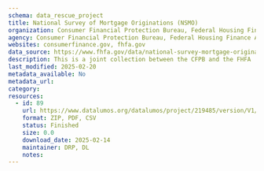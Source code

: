 ```yaml
---
schema: data_rescue_project 
title: National Survey of Mortgage Originations (NSMO)
organization: Consumer Financial Protection Bureau, Federal Housing Finance Agency
agency: Consumer Financial Protection Bureau, Federal Housing Finance Agency
websites: consumerfinance.gov, fhfa.gov
data_source: https://www.fhfa.gov/data/national-survey-mortgage-originations-nsmo-public-use-file
description: This is a joint collection between the CFPB and the FHFA
last_modified: 2025-02-20
metadata_available: No
metadata_url: 
category:
resources:
  - id: 89
    url: https://www.datalumos.org/datalumos/project/219485/version/V1/view
    format: ZIP, PDF, CSV
    status: Finished
    size: 0.0
    download_date: 2025-02-14
    maintainer: DRP, DL
    notes: 
---
```

